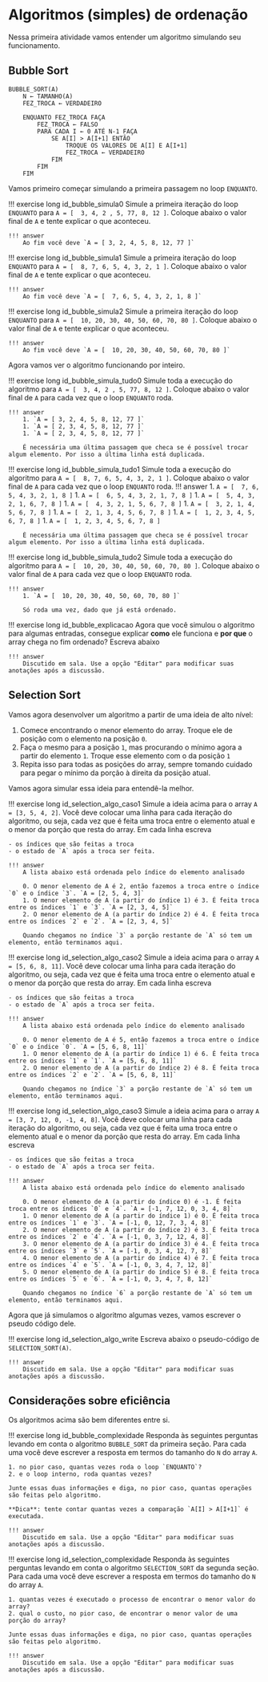 # Algoritmos (simples) de ordenação

Nessa primeira atividade vamos entender um algoritmo simulando seu funcionamento. 

## Bubble Sort

```
BUBBLE_SORT(A)
    N ← TAMANHO(A)
    FEZ_TROCA ← VERDADEIRO

    ENQUANTO FEZ_TROCA FAÇA
        FEZ_TROCA ← FALSO
        PARA CADA I ← 0 ATÉ N-1 FAÇA
            SE A[I] > A[I+1] ENTÃO
                TROQUE OS VALORES DE A[I] E A[I+1]
                FEZ_TROCA ← VERDADEIRO
            FIM
        FIM
    FIM
```

Vamos primeiro começar simulando a primeira passagem no loop `ENQUANTO`. 

!!! exercise long id_bubble_simula0
    Simule a primeira iteração do loop `ENQUANTO` para `A = [  3, 4, 2 , 5, 77, 8, 12 ]`. Coloque abaixo o valor final de `A` e tente explicar o que aconteceu.

    !!! answer
        Ao fim você deve `A = [ 3, 2, 4, 5, 8, 12, 77 ]`


!!! exercise long id_bubble_simula1
    Simule a primeira iteração do loop `ENQUANTO` para `A = [  8, 7, 6, 5, 4, 3, 2, 1 ]`. Coloque abaixo o valor final de `A` e tente explicar o que aconteceu.

    !!! answer
        Ao fim você deve `A = [  7, 6, 5, 4, 3, 2, 1, 8 ]`


!!! exercise long id_bubble_simula2
    Simule a primeira iteração do loop `ENQUANTO` para `A = [  10, 20, 30, 40, 50, 60, 70, 80 ]`. Coloque abaixo o valor final de `A` e tente explicar o que aconteceu.

    !!! answer
        Ao fim você deve `A = [  10, 20, 30, 40, 50, 60, 70, 80 ]`


Agora vamos ver o algoritmo funcionando por inteiro.

!!! exercise long id_bubble_simula_tudo0
    Simule toda a execução do algoritmo para `A = [  3, 4, 2 , 5, 77, 8, 12 ]`. Coloque abaixo o valor final de `A` para cada vez que o loop `ENQUANTO` roda. 

    !!! answer
        1. `A = [ 3, 2, 4, 5, 8, 12, 77 ]`
        1. `A = [ 2, 3, 4, 5, 8, 12, 77 ]`
        1. `A = [ 2, 3, 4, 5, 8, 12, 77 ]`

        É necessária uma última passagem que checa se é possível trocar algum elemento. Por isso a última linha está duplicada. 




!!! exercise long id_bubble_simula_tudo1
    Simule toda a execução do algoritmo para `A = [  8, 7, 6, 5, 4, 3, 2, 1 ]`. Coloque abaixo o valor final de `A` para cada vez que o loop `ENQUANTO` roda. 
    !!! answer
        1. `A = [  7, 6, 5, 4, 3, 2, 1, 8 ]`
        1. `A = [  6, 5, 4, 3, 2, 1, 7, 8 ]`
        1. `A = [  5, 4, 3, 2, 1, 6, 7, 8 ]`
        1. `A = [  4, 3, 2, 1, 5, 6, 7, 8 ]`
        1. `A = [  3, 2, 1, 4, 5, 6, 7, 8 ]`
        1. `A = [  2, 1, 3, 4, 5, 6, 7, 8 ]`
        1. `A = [  1, 2, 3, 4, 5, 6, 7, 8 ]`
        1. `A = [  1, 2, 3, 4, 5, 6, 7, 8 ]`

        É necessária uma última passagem que checa se é possível trocar algum elemento. Por isso a última linha está duplicada. 
    

!!! exercise long id_bubble_simula_tudo2
    Simule toda a execução do algoritmo para `A = [  10, 20, 30, 40, 50, 60, 70, 80 ]`. Coloque abaixo o valor final de `A` para cada vez que o loop `ENQUANTO` roda. 

    !!! answer
        1. `A = [  10, 20, 30, 40, 50, 60, 70, 80 ]`

        Só roda uma vez, dado que já está ordenado.


!!! exercise long id_bubble_explicacao
    Agora que você simulou o algoritmo para algumas entradas, consegue explicar **como** ele funciona e **por que** o array chega no fim ordenado? Escreva abaixo

    !!! answer
        Discutido em sala. Use a opção "Editar" para modificar suas anotações após a discussão. 

## Selection Sort

Vamos agora desenvolver um algoritmo a partir de uma ideia de alto nível:

1. Comece encontrando o menor elemento do array. Troque ele de posição com o elemento na posição `0`. 
2. Faça o mesmo para a posição `1`, mas procurando o mínimo agora a partir do elemento `1`. Troque esse elemento com o da posição `1`
3. Repita isso para todas as posições do array, sempre tomando cuidado para pegar o mínimo da porção à direita da posição atual.

Vamos agora simular essa ideia para entendê-la melhor. 

!!! exercise long id_selection_algo_caso1
    Simule a ideia acima para o array `A = [3, 5, 4, 2]`. Você deve colocar uma linha para cada iteração do algoritmo, ou seja, cada vez que é feita uma troca entre o elemento atual e o menor da porção que resta do array. Em cada linha escreva

    - os índices que são feitas a troca
    - o estado de `A` após a troca ser feita. 

    !!! answer
        A lista abaixo está ordenada pelo índice do elemento analisado

        0. O menor elemento de A é 2, então fazemos a troca entre o índice `0` e o índice `3`. `A = [2, 5, 4, 3]`
        1. O menor elemento de A (a partir do índice 1) é 3. É feita troca entre os índices `1` e `3`. `A = [2, 3, 4, 5]`
        2. O menor elemento de A (a partir do índice 2) é 4. É feita troca entre os índices `2` e `2`. `A = [2, 3, 4, 5]`

        Quando chegamos no índice `3` a porção restante de `A` só tem um elemento, então terminamos aqui. 



!!! exercise long id_selection_algo_caso2
    Simule a ideia acima para o array `A = [5, 6, 8, 11]`. Você deve colocar uma linha para cada iteração do algoritmo, ou seja, cada vez que é feita uma troca entre o elemento atual e o menor da porção que resta do array. Em cada linha escreva

    - os índices que são feitas a troca
    - o estado de `A` após a troca ser feita. 

    !!! answer
        A lista abaixo está ordenada pelo índice do elemento analisado

        0. O menor elemento de A é 5, então fazemos a troca entre o índice `0` e o índice `0`. `A = [5, 6, 8, 11]`
        1. O menor elemento de A (a partir do índice 1) é 6. É feita troca entre os índices `1` e `1`. `A = [5, 6, 8, 11]`
        2. O menor elemento de A (a partir do índice 2) é 8. É feita troca entre os índices `2` e `2`. `A = [5, 6, 8, 11]`

        Quando chegamos no índice `3` a porção restante de `A` só tem um elemento, então terminamos aqui. 



!!! exercise long id_selection_algo_caso3
    Simule a ideia acima para o array `A = [3, 7, 12, 0, -1, 4, 8]`. Você deve colocar uma linha para cada iteração do algoritmo, ou seja, cada vez que é feita uma troca entre o elemento atual e o menor da porção que resta do array. Em cada linha escreva

    - os índices que são feitas a troca
    - o estado de `A` após a troca ser feita. 

    !!! answer
        A lista abaixo está ordenada pelo índice do elemento analisado

        0. O menor elemento de A (a partir do índice 0) é -1. É feita troca entre os índices `0` e `4`. `A = [-1, 7, 12, 0, 3, 4, 8]`
        1. O menor elemento de A (a partir do índice 1) é 0. É feita troca entre os índices `1` e `3`. `A = [-1, 0, 12, 7, 3, 4, 8]`
        2. O menor elemento de A (a partir do índice 2) é 3. É feita troca entre os índices `2` e `4`. `A = [-1, 0, 3, 7, 12, 4, 8]`
        3. O menor elemento de A (a partir do índice 3) é 4. É feita troca entre os índices `3` e `5`. `A = [-1, 0, 3, 4, 12, 7, 8]`
        4. O menor elemento de A (a partir do índice 4) é 7. É feita troca entre os índices `4` e `5`. `A = [-1, 0, 3, 4, 7, 12, 8]`
        5. O menor elemento de A (a partir do índice 5) é 8. É feita troca entre os índices `5` e `6`. `A = [-1, 0, 3, 4, 7, 8, 12]`

        Quando chegamos no índice `6` a porção restante de `A` só tem um elemento, então terminamos aqui. 

Agora que já simulamos o algoritmo algumas vezes, vamos escrever o pseudo código dele.

!!! exercise long id_selection_algo_write
    Escreva abaixo o pseudo-código de `SELECTION_SORT(A)`. 

    !!! answer
        Discutido em sala. Use a opção "Editar" para modificar suas anotações após a discussão. 

## Considerações sobre eficiência 

Os algoritmos acima são bem diferentes entre si. 

!!! exercise long id_bubble_complexidade
    Responda às seguintes perguntas levando em conta o algoritmo `BUBBLE_SORT` da primeira seção. Para cada uma você deve escrever a resposta em termos do tamanho do `N` do array `A`.

    1. no pior caso, quantas vezes roda o loop `ENQUANTO`?
    2. e o loop interno, roda quantas vezes?

    Junte essas duas informações e diga, no pior caso, quantas operações são feitas pelo algoritmo. 
    
    **Dica**: tente contar quantas vezes a comparação `A[I] > A[I+1]` é executada. 

    !!! answer 
        Discutido em sala. Use a opção "Editar" para modificar suas anotações após a discussão. 


!!! exercise long id_selection_complexidade
    Responda às seguintes perguntas levando em conta o algoritmo `SELECTION_SORT` da segunda seção. Para cada uma você deve escrever a resposta em termos do tamanho do `N` do array `A`.

    1. quantas vezes é executado o processo de encontrar o menor valor do array?
    2. qual o custo, no pior caso, de encontrar o menor valor de uma porção do array?

    Junte essas duas informações e diga, no pior caso, quantas operações são feitas pelo algoritmo. 

    !!! answer 
        Discutido em sala. Use a opção "Editar" para modificar suas anotações após a discussão. 
